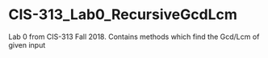 # CIS-313_Lab0_RecursiveGcdLcm
Lab 0 from CIS-313 Fall 2018. Contains methods which find the Gcd/Lcm of given input
